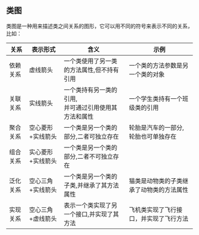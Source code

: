 ## 类图

类图是一种用来描述类之间关系的图形，它可以用不同的符号来表示不同的关系，比如：

| 关系     | 表示形式          | 含义                                                      | 示例                                     |
| -------- | ----------------- | --------------------------------------------------------- | ---------------------------------------- |
| 依赖关系 | 虚线箭头          | 一个类使用了另一类的方法属性,但不持有引用                 | 一个类的方法参数是另一个类的对象         |
| 关联关系 | 实线箭头          | 一个类持有另一类的引用,<br />并可通过引用使用其方法和属性 | 一个学生类持有一个班级类的引用           |
| 聚合关系 | 空心菱形+实线箭头 | 一个类是另一个类的部分,二者可独立存在                     | 轮胎是汽车的一部分,轮胎也可单独存在      |
| 组合关系 | 实心菱形+实线箭头 | 一个类是另一个类的部分,二者不可独立存在                   |                                          |
| 泛化关系 | 空心三角+实线箭头 | 一个类是另一个类的子类,并继承了其方法属性                 | 猫类是动物类的子类继承了动物类的方法属性 |
| 实现关系 | 空心三角+虚线箭头 | 表示一个类实现了另一个接口,并实现了其方法                 | 飞机类实现了飞行接口，并实现了飞行方法   |

